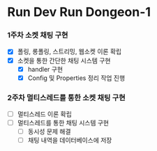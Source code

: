 # Run Dev Run Dongeon-1

### 1주차 소켓 채팅 구현
- [x] 폴링, 롱폴링, 스트리밍, 웹소켓 이론 확립
- [x] 소켓을 통한 간단한 채팅 시스템 구현
  - [x] handler 구현
  - [x] Config 및 Properties 정리 작업 진행

### 2주차 멀티스레드를 통한 소켓 채팅 구현
- [ ] 멀티스레드 이론 확립
- [ ] 멀티스레드를 통한 채팅 시스템 구현
  - [ ] 동시성 문제 해결
  - [ ] 채팅 내역을 데이터베이스에 저장